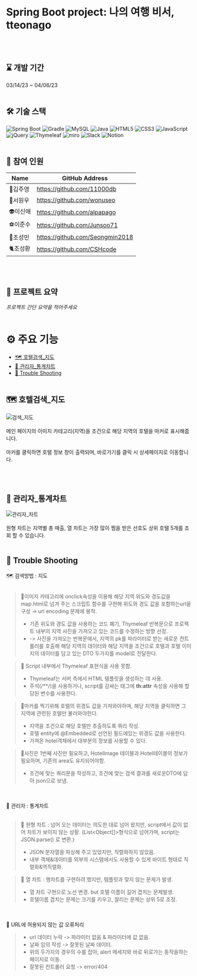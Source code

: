 # Spring Boot project: 나의 여행 비서, tteonago
<br/><br/>

## :hourglass: 개발 기간
03/14/23 ~ 04/06/23
<br/><br/>

## :hammer_and_wrench: 기술 스택 
![Spring Boot](https://img.shields.io/badge/springboot-6DB33F?style=for-the-badge&logo=springboot&logoColor=white)
![Gradle](https://img.shields.io/badge/Gradle-02303A.svg?style=for-the-badge&logo=Gradle&logoColor=white)
![MySQL](https://img.shields.io/badge/mysql-%2300f.svg?style=for-the-badge&logo=mysql&logoColor=white)
![Java](https://img.shields.io/badge/java-%23ED8B00.svg?style=for-the-badge&logo=java&logoColor=white)
![HTML5](https://img.shields.io/badge/html5-%23E34F26.svg?style=for-the-badge&logo=html5&logoColor=white)
![CSS3](https://img.shields.io/badge/css3-%231572B6.svg?style=for-the-badge&logo=css3&logoColor=white)
![JavaScript](https://img.shields.io/badge/javascript-%23323330.svg?style=for-the-badge&logo=javascript&logoColor=%23F7DF1E)
![jQuery](https://img.shields.io/badge/jquery-%230769AD.svg?style=for-the-badge&logo=jquery&logoColor=white)
![Thymeleaf](https://img.shields.io/badge/Thymeleaf-%23005C0F.svg?style=for-the-badge&logo=Thymeleaf&logoColor=white)
![miro](https://img.shields.io/badge/miro-050038?style=for-the-badge&logo=miro&logoColor=white)
![Slack](https://img.shields.io/badge/Slack-4A154B?style=for-the-badge&logo=slack&logoColor=white)
![Notion](https://img.shields.io/badge/Notion-%23000000.svg?style=for-the-badge&logo=notion&logoColor=white)
<br/><br/>

## :runner: 참여 인원
Name|GitHub Address|
|------|---|
|:eagle:김주영|https://github.com/11000db|
|:frog:서원우|https://github.com/wonuseo|
|:alien:이신애|https://github.com/alpapago|
|:soccer:이준수|https://github.com/Junsoo71|
|:teddy_bear:조성민|https://github.com/Seongmin2018|
|:cat2:조성환|https://github.com/CSHcode|

<br/><br/>

## :open_book: 프로젝트 요약
*프로젝트 간단 요약을 적어주세요*
<br/><br/>

# :gear: 주요 기능 
* [:world_map: 호텔검색_지도](#world_map-호텔검색_지도)<br>
* [:necktie: 관리자_통계차트](#necktie-관리자_통계차트)
* [:face_with_head_bandage: Trouble Shooting](#face_with_head_bandage-trouble-shooting)
<br><br>

## :world_map: 호텔검색_지도
![검색_지도](https://user-images.githubusercontent.com/87034370/229581639-96dc01db-0aef-4355-9f1f-355e09aa2c56.gif)<br><br>
메인 페이지의 이미지 카테고리(지역)을 조건으로 해당 지역의 호텔을 마커로 표시해줍니다.<br><br>
마커를 클릭하면 호텔 정보 창이 출력되며, 바로가기를 클릭 시 상세페이지로 이동합니다.<br><br>
<br><br>

## :necktie: 관리자_통계차트
![관리자_차트](https://user-images.githubusercontent.com/87034370/229581658-75e2c170-8834-4263-a08f-bc448d60ec01.gif)<br><br>
원형 차트는 지역별 총 매출, 열 차트는 가장 많이 찜을 받은 선호도 상위 호텔 5개를 조회 할 수 있습니다.
<br><br>

## :face_with_head_bandage: Trouble Shooting
 :world_map: 검색방법 : 지도<br><br>
 
> :rotating_light:이미지 카테고리에 onclick속성을 이용해 해당 지역 위도와 경도값을 map.html로 넘겨 주는 스크립트 함수를 구현해 위도와 경도 값을 포함하는url을 구성  → url encoding 문제에 봉착.
> * 기존 위도와 경도 값을 사용하는 코드 폐기, Thymeleaf 반복문으로 프로젝트 내부의 지역 사진을 가져오고 있는 코드를 수정하는 방향 선정.
> * -> 사진을 가져오는 반복문에서, 지역의 pk를 파라미터로 받는 새로운 컨트롤러를 호출해 해당 지역의 데이터와 해당 지역을 조건으로 호텔과 호텔 이미지의 데이터를 담고 있는 DTO 두가지를 model로 전달한다.

> :rotating_light: Script 내부에서 Thymeleaf 표현식을 사용 못함.
> * Thymeleaf는 서버 측에서 HTML 템플릿을 생성하는 데 사용.
> * 주석(/**/)을 사용하거나, script를 감싸는 태그에 **th:attr** 속성을 사용해 할당된 변수를 사용한다.

> :rotating_light:마커를 찍기위해 호텔의 위경도 값을 가져와야하며, 해당 지역을 클릭하면 그 지역에 관련된 호텔만 불러와야한다. 
> * 지역을 조건으로 해당 호텔만 추출하도록 쿼리 작성.
> * 호텔 entity에 @Embedded로 선언된 필드에있는 위경도 값을 사용한다.
> * 가져온 hotel객체에서 대부분의 정보를 사용할 수 있다.

> :rotating_light:사진은 1번째 사진만 필요하고, HotelImage 테이블과 Hotel테이블의 정보가 필요하며, 기존의 area도 유지되어야함. 
> * 조건에 맞는 쿼리문을 작성하고, 조건에 맞는 검색 결과를 새로운DTO에 담아 json으로 보냄.

 <br><br>:necktie: 관리자 : 통계차트<br><br>
 > :rotating_light: 원형 차트 : 넘어 오는 데이터는 의도한 대로 넘어 왔지만, script에서 값이 없어 차트가 보이지 않는 상황. (List<Object[]>형식으로 넘어가며, script는 JSON.parse() 로  변환.)
 > * JSON 문자열을 파싱해 주고 있었지만, 직렬화하지 않았음.
 > * 내부 객체&데이터를 외부의 시스템에서도 사용할 수 있게 바이트 형태로 직렬화&역직렬화.

 > :rotating_light: 열 차트 : 행차트를 구현하려 했지만, 템플릿과 맞지 않는 문제가 발생.
 > * 열 차트 구현으로 노선 변경. but 호텔 이름이 길어 겹치는 문제발생.
 > * 호텔이름 겹치는 문제는 크기를 키우고, 잘리는 문제는 상위 5로 조정.

 <br><br>:pinching_hand: URL에 허용되지 않는 값 오류처리
 > * url 데이터 누락 -> 파라미터 없음 & 파라미터에 값 없음.
 > * 날짜 임의 작성 -> 잘못된 날짜 데이터.
 > * 위의 두가지의 경우의 수를 잡아, alert 메세지와 바로 뒤로가는 동작을하는 페이지로 이동.
 > * 잘못된 컨트롤러 요청 -> error/404




